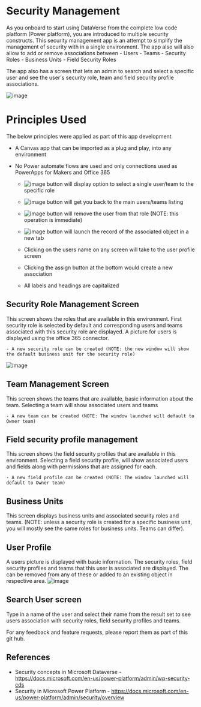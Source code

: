 # Security Management
As you onboard to start using DataVerse from the complete low code platform (Power platform), you are introduced to multiple security constructs. This security management app is an attempt to simplify the management of security with in a single environment. The app also will also allow to add or remove associations between 
    - Users 
    - Teams 
    - Security Roles
    - Business Units
    - Field Security Roles

The app also has a screen that lets an admin to search and select a specific user and see the user's security role, team and field security profile associations. 

![image](https://user-images.githubusercontent.com/71347619/156307584-d8a42591-6721-432f-b83f-1a02a618b82b.png)

# Principles Used
The below principles were applied as part of this app development
- A Canvas app that can be imported as a plug and play, into any environment
- No Power automate flows are used and only connections used as PowerApps for Makers and Office 365

    - ![image](https://user-images.githubusercontent.com/71347619/156307977-6346a33c-5fb0-4454-a9e2-f681a44d09ee.png) button will display option to select a single user/team to the specific role 
    - ![image](https://user-images.githubusercontent.com/71347619/156308274-7069ba94-1733-401f-9c12-7cf56b3ce77e.png) button will get you back to the main users/teams listing 
    - ![image](https://user-images.githubusercontent.com/71347619/156308048-35b347e1-7c5d-42ce-8357-e2e0006674ff.png) button will remove the user from that role (NOTE: this operation is immediate)
    - ![image](https://user-images.githubusercontent.com/71347619/156308156-ec2cfd20-1641-4f3f-aa08-d4b4d9a46b92.png) button will launch the record of the associated object in a new tab
    
    - Clicking on the users name on any screen will take to the user profile screen
    - Clicking the assign button at the bottom would create a new association 
    - All labels and headings are capitalized 

## Security Role Management Screen
This screen shows the roles that are available in this environment. First security role is selected by default and corresponding users and teams associated with this security role are displayed. A picture for users is displayed using the office 365 connector. 

    - A new security role can be created (NOTE: the new window will show the default business unit for the security role)
  ![image](https://user-images.githubusercontent.com/71347619/156307639-23fd7419-3290-4ebb-921d-d4e60aeb7bfa.png)

## Team Management Screen
This screen shows the teams that are available, basic information about the team. Selecting a team will show associated users and teams

    - A new team can be created (NOTE: The window launched will default to Owner team)

## Field security profile management
This screen shows the field security profiles that are available in this environment. Selecting a field security profile, will show associated users and fields along with permissions that are assigned for each.

    - A new field profile can be created (NOTE: The window launched will default to Owner team)

## Business Units
This screen displays business units and associated security roles and teams. (NOTE: unless a security role is created for a specific business unit, you will mostly see the same roles for business units. Teams can differ). 

## User Profile
A users picture is displayed with basic information. The security roles, field security profiles and teams that this user is associated are displayed. The can be removed from any of these or added to an existing object in respective area.
    ![image](https://user-images.githubusercontent.com/71347619/156307660-083ca6ef-135d-445c-a4ea-c6d40c21cd8e.png)

## Search User screen
Type in a name of the user and select their name from the result set to see users association with security roles, field security profiles and teams.

For any feedback and feature requests, please report them as part of this git hub. 

## References 
- Security concepts in Microsoft Dataverse - https://docs.microsoft.com/en-us/power-platform/admin/wp-security-cds
- Security in Microsoft Power Platform - https://docs.microsoft.com/en-us/power-platform/admin/security/overview
